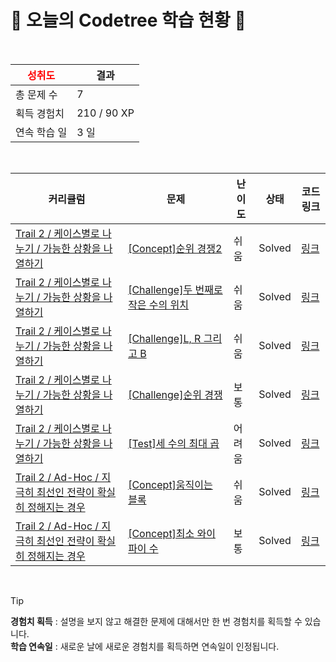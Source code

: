 # 🌲 오늘의 Codetree 학습 현황 🌲

<br />

| <span style="color:red;display:block;text-align:center;"> **성취도**</span> | 결과 |
|---|---|
| 총 문제 수 | 7 |
| 획득 경험치 | 210 / 90 XP |
| 연속 학습 일 | 3 일 |

<br />

|커리큘럼|문제|난이도|상태|코드 링크|
|---|---|---|---|---|
|[Trail 2 / 케이스별로 나누기 / 가능한 상황을 나열하기](https://www.codetree.ai/trail-info/novice-mid/)|[[Concept]순위 경쟁2](https://www.codetree.ai/trails/complete/curated-cards/intro-ranking-competition2/)|쉬움|Solved|[링크](https://github.com/parkjaehak/codetree-codingtest/blob/main/250713/%EC%88%9C%EC%9C%84%20%EA%B2%BD%EC%9F%812/ranking-competition2.java)|
|[Trail 2 / 케이스별로 나누기 / 가능한 상황을 나열하기](https://www.codetree.ai/trail-info/novice-mid/)|[[Challenge]두 번째로 작은 수의 위치](https://www.codetree.ai/trails/complete/curated-cards/challenge-location-of-the-second-smallest-number/)|쉬움|Solved|[링크](https://github.com/parkjaehak/codetree-codingtest/blob/main/250713/%EB%91%90%20%EB%B2%88%EC%A7%B8%EB%A1%9C%20%EC%9E%91%EC%9D%80%20%EC%88%98%EC%9D%98%20%EC%9C%84%EC%B9%98/location-of-the-second-smallest-number.java)|
|[Trail 2 / 케이스별로 나누기 / 가능한 상황을 나열하기](https://www.codetree.ai/trail-info/novice-mid/)|[[Challenge]L, R 그리고 B](https://www.codetree.ai/trails/complete/curated-cards/challenge-l-r-and-b/)|쉬움|Solved|[링크](https://github.com/parkjaehak/codetree-codingtest/blob/main/250713/L%2C%20R%20%EA%B7%B8%EB%A6%AC%EA%B3%A0%20B/l-r-and-b.java)|
|[Trail 2 / 케이스별로 나누기 / 가능한 상황을 나열하기](https://www.codetree.ai/trail-info/novice-mid/)|[[Challenge]순위 경쟁](https://www.codetree.ai/trails/complete/curated-cards/challenge-ranking-competition/)|보통|Solved|[링크](https://github.com/parkjaehak/codetree-codingtest/blob/main/250713/%EC%88%9C%EC%9C%84%20%EA%B2%BD%EC%9F%81/ranking-competition.java)|
|[Trail 2 / 케이스별로 나누기 / 가능한 상황을 나열하기](https://www.codetree.ai/trail-info/novice-mid/)|[[Test]세 수의 최대 곱](https://www.codetree.ai/trails/complete/curated-cards/test-maximum-product-of-three-numbers/)|어려움|Solved|[링크](https://github.com/parkjaehak/codetree-codingtest/blob/main/250713/%EC%84%B8%20%EC%88%98%EC%9D%98%20%EC%B5%9C%EB%8C%80%20%EA%B3%B1/maximum-product-of-three-numbers.java)|
|[Trail 2 / Ad-Hoc / 지극히 최선인 전략이 확실히 정해지는 경우](https://www.codetree.ai/trail-info/novice-mid/)|[[Concept]움직이는 블록](https://www.codetree.ai/trails/complete/curated-cards/intro-moving-block/)|쉬움|Solved|[링크](https://github.com/parkjaehak/codetree-codingtest/blob/main/250713/%EC%9B%80%EC%A7%81%EC%9D%B4%EB%8A%94%20%EB%B8%94%EB%A1%9D/moving-block.java)|
|[Trail 2 / Ad-Hoc / 지극히 최선인 전략이 확실히 정해지는 경우](https://www.codetree.ai/trail-info/novice-mid/)|[[Concept]최소 와이파이 수](https://www.codetree.ai/trails/complete/curated-cards/intro-minimum-number-of-wifi/)|보통|Solved|[링크](https://github.com/parkjaehak/codetree-codingtest/blob/main/250713/%EC%B5%9C%EC%86%8C%20%EC%99%80%EC%9D%B4%ED%8C%8C%EC%9D%B4%20%EC%88%98/minimum-number-of-wifi.java)|


<br />

> [!TIP]
> **경험치 획득** : 설명을 보지 않고 해결한 문제에 대해서만 한 번 경험치를 획득할 수 있습니다.  
> **학습 연속일** : 새로운 날에 새로운 경험치를 획득하면 연속일이 인정됩니다.

